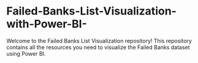 # Failed-Banks-List-Visualization-with-Power-BI-
Welcome to the Failed Banks List Visualization repository! This repository contains all the resources you need to visualize the Failed Banks dataset using Power BI.
